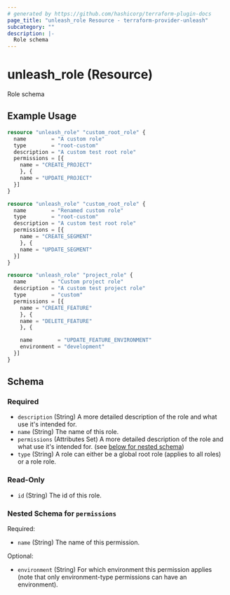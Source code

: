 ```yaml
---
# generated by https://github.com/hashicorp/terraform-plugin-docs
page_title: "unleash_role Resource - terraform-provider-unleash"
subcategory: ""
description: |-
  Role schema
---
```


# unleash_role (Resource)

Role schema

## Example Usage

```terraform
resource "unleash_role" "custom_root_role" {
  name        = "A custom role"
  type        = "root-custom"
  description = "A custom test root role"
  permissions = [{
    name = "CREATE_PROJECT"
    }, {
    name = "UPDATE_PROJECT"
  }]
}

resource "unleash_role" "custom_root_role" {
  name        = "Renamed custom role"
  type        = "root-custom"
  description = "A custom test root role"
  permissions = [{
    name = "CREATE_SEGMENT"
    }, {
    name = "UPDATE_SEGMENT"
  }]
}

resource "unleash_role" "project_role" {
  name        = "Custom project role"
  description = "A custom test project role"
  type        = "custom"
  permissions = [{
    name = "CREATE_FEATURE"
    }, {
    name = "DELETE_FEATURE"
    }, {

    name        = "UPDATE_FEATURE_ENVIRONMENT"
    environment = "development"
  }]
}
```

<!-- schema generated by tfplugindocs -->
## Schema

### Required

- `description` (String) A more detailed description of the role and what use it's intended for.
- `name` (String) The name of this role.
- `permissions` (Attributes Set) A more detailed description of the role and what use it's intended for. (see [below for nested schema](#nestedatt--permissions))
- `type` (String) A role can either be a global root role (applies to all roles) or a role role.

### Read-Only

- `id` (String) The id of this role.

<a id="nestedatt--permissions"></a>
### Nested Schema for `permissions`

Required:

- `name` (String) The name of this permission.

Optional:

- `environment` (String) For which environment this permission applies (note that only environment-type permissions can have an environment).
